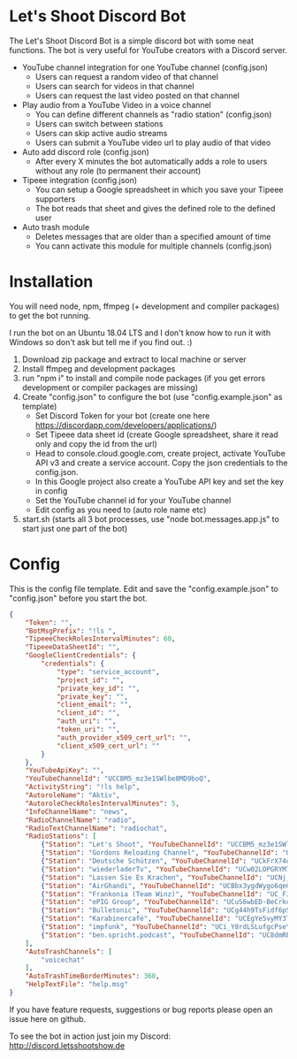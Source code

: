 Let's Shoot Discord Bot
=======================

The Let's Shoot Discord Bot is a simple discord bot with some neat functions. The bot is very useful for YouTube creators with a Discord server.

* YouTube channel integration for one YouTube channel (config.json)
    * Users can request a random video of that channel
    * Users can search for videos in that channel
    * Users can request the last video posted on that channel
* Play audio from a YouTube Video in a voice channel
    * You can define different channels as "radio station" (config.json)
    * Users can switch between stations
    * Users can skip active audio streams
    * Users can submit a YouTube video url to play audio of that video
* Auto add discord role (config.json)
    * After every X minutes the bot automatically adds a role to users without any role (to permanent their account)
* Tipeee integration (config.json)
    * You can setup a Google spreadsheet in which you save your Tipeee supporters
    * The bot reads that sheet and gives the defined role to the defined user
* Auto trash module
    * Deletes messages that are older than a specified amount of time
    * You cann activate this module for multiple channels (config.json)

Installation
============

You will need node, npm, ffmpeg (+ development and compiler packages) to get the bot running.

I run the bot on an Ubuntu 18.04 LTS and I don't know how to run it with Windows so don't ask but tell me if you find out. :)

1) Download zip package and extract to local machine or server
2) Install ffmpeg and development packages
3) run "npm i" to install and compile node packages (if you get errors development or compiler packages are missing)
4) Create "config.json" to configure the bot (use "config.example.json" as template)
    * Set Discord Token for your bot (create one here https://discordapp.com/developers/applications/)
    * Set Tipeee data sheet id (create Google spreadsheet, share it read only and copy the id from the url)
    * Head to console.cloud.google.com, create project, activate YouTube API v3 and create a service account. Copy the json credentials to the config.json.
    * In this Google project also create a YouTube API key and set the key in config
    * Set the YouTube channel id for your YouTube channel
    * Edit config as you need to (auto role name etc)
4) start.sh (starts all 3 bot processes, use "node bot.messages.app.js" to start just one part of the bot)

Config
=====

This is the config file template. Edit and save the "config.example.json" to "config.json" before you start the bot.

```json
{
    "Token": "",
    "BotMsgPrefix": "!ls ",
    "TipeeeCheckRolesIntervalMinutes": 60,
    "TipeeeDataSheetId": "",
    "GoogleClientCredentials": {
        "credentials": {
            "type": "service_account",
            "project_id": "",
            "private_key_id": "",
            "private_key": "",
            "client_email": "",
            "client_id": "",
            "auth_uri": "",
            "token_uri": "",
            "auth_provider_x509_cert_url": "",
            "client_x509_cert_url": ""
        }
    },
    "YouTubeApiKey": "",
    "YouTubeChannelId": "UCCBM5_mz3e1SWlbe8MD9boQ",
    "ActivityString": "!ls help",
    "AutoroleName": "Aktiv",
    "AutoroleCheckRolesIntervalMinutes": 5,
    "InfoChannelName": "news",
    "RadioChannelName": "radio",
    "RadioTextChannelName": "radiochat",
    "RadioStations": [
        {"Station": "Let's Shoot", "YouTubeChannelId": "UCCBM5_mz3e1SWlbe8MD9boQ"},
        {"Station": "Gordons Reloading Channel", "YouTubeChannelId": "UCEdG4IMYRhSA4Tc09hUKN_A"},
        {"Station": "Deutsche Schützen", "YouTubeChannelId": "UCkFrX74o3eaepd0idHXx6Rw"},
        {"Station": "wiederladerTv", "YouTubeChannelId": "UCw02LOPGRYM7QiVnfJuOrvA"},
        {"Station": "Lassen Sie Es Krachen", "YouTubeChannelId": "UCNj_cyh0wyUB5eieMIBRVjQ"},
        {"Station": "AirGhandi", "YouTubeChannelId": "UCBbx3ygdWygo6qeGJBPvjaQ"},
        {"Station": "Frankonia (Team Winz)", "YouTubeChannelId": "UC_FJtflzpwwh7RD1vwHa-hQ"},
        {"Station": "ePIG Group", "YouTubeChannelId": "UCuS6wbED-BeCrkonNTwT9zQ"},
        {"Station": "Bulletonic", "YouTubeChannelId": "UCg44h9TsFidf6pS2yB44E2Q"},
        {"Station": "Karabinercafé", "YouTubeChannelId": "UCEgYe5vyMY3TrWG42weHKOA"},
        {"Station": "impfunk", "YouTubeChannelId": "UCi_Y8rdLSLufgcPseYe0JSg"},
        {"Station": "ben.spricht.podcast", "YouTubeChannelId": "UC8dmRE28q0LSPKQMFqJYS7w"}
    ],
    "AutoTrashChannels": [
        "voicechat"
    ],
    "AutoTrashTimeBorderMinutes": 360,
    "HelpTextFile": "help.msg"
}
```

If you have feature requests, suggestions or bug reports please open an issue here on github.

To see the bot in action just join my Discord: http://discord.letsshootshow.de
